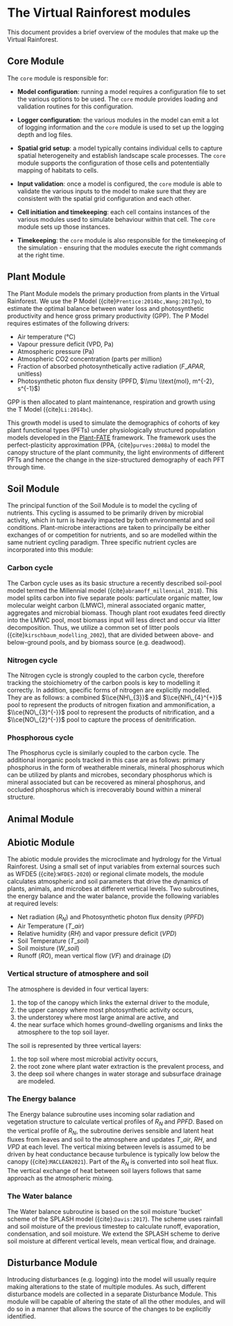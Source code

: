 # The Virtual Rainforest modules

This document provides a brief overview of the modules that make up the Virtual
Rainforest.

## Core Module

The `core` module is responsible for:

- **Model configuration**: running a model requires a configuration file to set the
  various options to be used. The `core` module provides loading and validation routines
  for this configuration.

- **Logger configuration**: the various modules in the model can emit a lot of logging
  information and the `core` module is used to set up the logging depth and log files.

- **Spatial grid setup**: a model typically contains individual cells to capture spatial
  heterogeneity and establish landscape scale processes. The `core` module supports the
  configuration of those cells and potententially mapping of habitats to cells.

- **Input validation**: once a model is configured, the `core` module is able to
  validate the various inputs to the model to make sure that they are consistent with
  the spatial grid configuration and each other.

- **Cell initiation and timekeeping**: each cell contains instances of the various
  modules used to simulate behaviour within that cell. The `core` module sets up those
  instances.

- **Timekeeping**: the `core` module is also responsible for the timekeeping of the
  simulation - ensuring that the modules execute the right commands at the right time.

## Plant Module

The Plant Module models the primary production from plants in the Virtual Rainforest. We
use the P Model ({cite}`Prentice:2014bc,Wang:2017go`), to estimate the optimal balance
between water loss and photosynthetic productivity and hence gross primary productivity
(GPP). The P Model requires estimates of the following drivers:

- Air temperature (°C)
- Vapour pressure deficit (VPD, Pa)
- Atmospheric pressure (Pa)
- Atmospheric CO2 concentration (parts per million)
- Fraction of absorbed photosynthetically active radiation ($F\_{APAR}$, unitless)
- Photosynthetic photon flux density (PPFD, $\\mu \\text{mol}, m^{-2}, s^{-1}$)

GPP is then allocated to plant maintenance, respiration and growth using the T Model
({cite}`Li:2014bc`).

This growth model is used to simulate the demographics of cohorts of key plant
functional types (PFTs) under physiologically structured population models developed in
the [Plant-FATE](https://jaideep777.github.io/libpspm/) framework. The framework uses
the perfect-plasticity approximation (PPA, {cite}`purves:2008a`) to model the canopy
structure of the plant community, the light environments of different PFTs and hence the
change in the size-structured demography of each PFT through time.

## Soil Module

The principal function of the Soil Module is to model the cycling of nutrients. This
cycling is assumed to be primarily driven by microbial activity, which in turn is
heavily impacted by both environmental and soil conditions. Plant-microbe interactions
are taken to principally be either exchanges of or competition for nutrients, and so are
modelled within the same nutrient cycling paradigm. Three specific nutrient cycles are
incorporated into this module:

### Carbon cycle

The Carbon cycle uses as its basic structure a recently described soil-pool model termed
the Millennial model ({cite}`abramoff_millennial_2018`). This model splits carbon into
five separate pools: particulate organic matter, low molecular weight carbon (LMWC),
mineral associated organic matter, aggregates and microbial biomass. Though plant root
exudates feed directly into the LMWC pool, most biomass input will less direct and occur
via litter decomposition. Thus, we utilize a common set of litter pools
({cite}`kirschbaum_modelling_2002`), that are divided between above- and below-ground
pools, and by biomass source (e.g. deadwood).

### Nitrogen cycle

The Nitrogen cycle is strongly coupled to the carbon cycle, therefore tracking the
stoichiometry of the carbon pools is key to modelling it correctly. In addition,
specific forms of nitrogen are explicitly modelled. They are as follows: a combined
$\\ce{NH\_{3}}$ and $\\ce{NH\_{4}^{+}}$ pool to represent the products of nitrogen
fixation and ammonification, a $\\ce{NO\_{3}^{-}}$ pool to represent the products of
nitrification, and a $\\ce{NO\_{2}^{-}}$ pool to capture the process of denitrification.

### Phosphorous cycle

The Phosphorus cycle is similarly coupled to the carbon cycle. The additional inorganic
pools tracked in this case are as follows: primary phosphorus in the form of weatherable
minerals, mineral phosphorus which can be utilized by plants and microbes, secondary
phosphorus which is mineral associated but can be recovered as mineral phosphorus, and
occluded phosphorus which is irrecoverably bound within a mineral structure.

## Animal Module

## Abiotic Module

The abiotic module provides the microclimate and hydrology for the Virtual Rainforest.
Using a small set of input variables from external sources such as WFDE5
({cite}:`WFDE5-2020`) or regional climate models, the module calculates atmospheric and
soil parameters that drive the dynamics of plants, animals, and microbes at different
vertical levels. Two subroutines, the energy balance and the water balance, provide the
following variables at required levels:

- Net radiation ($R_N$) and Photosynthetic photon flux density ($PPFD$)
- Air Temperature ($T\_{air}$)
- Relative humidity ($RH$) and vapor pressure deficit ($VPD$)
- Soil Temperature ($T\_{soil}$)
- Soil moisture ($W\_{soil}$)
- Runoff ($RO$), mean vertical flow ($VF$) and drainage ($D$)

### Vertical structure of atmosphere and soil

The atmosphere is devided in four vertical layers:

1. the top of the canopy which links the external driver to the module,
1. the upper canopy where most photosynthetic activity occurs,
1. the understorey where most large animal are active, and
1. the near surface which homes ground-dwelling organisms and links the atmosphere to
   the top soil layer.

The soil is represented by three vertical layers:

1. the top soil where most microbial activity occurs,
1. the root zone where plant water extraction is the prevalent process, and
1. the deep soil where changes in water storage and subsurface drainage are modeled.

### The Energy balance

The Energy balance subroutine uses incoming solar radiation and vegetation structure to
calculate vertical profiles of $R_N$ and $PPFD$. Based on the vertical profile of $R_N$,
the subroutine derives sensible and latent heat fluxes from leaves and soil to the
atmosphere and updates $T\_{air}$, $RH$, and $VPD$ at each level. The vertical mixing
between levels is assumed to be driven by heat conductance because turbulence is
typically low below the canopy ({cite}:`MACLEAN2021`). Part of the $R_N$ is converted
into soil heat flux. The vertical exchange of heat between soil layers follows that same
approach as the atmospheric mixing.

### The Water balance

The Water balance subroutine is based on the soil moisture 'bucket' scheme of the SPLASH
model ({cite}:`Davis:2017`). The scheme uses rainfall and soil moisture of the previous
timestep to calculate runoff, evaporation, condensation, and soil moisture. We extend
the SPLASH scheme to derive soil moisture at different vertical levels, mean vertical
flow, and drainage.

## Disturbance Module

Introducing disturbances (e.g. logging) into the model will usually require making
alterations to the state of multiple modules. As such, different disturbance models are
collected in a separate Disturbance Module. This module will be capable of altering the
state of all the other modules, and will do so in a manner that allows the source of the
changes to be explicitly identified.
